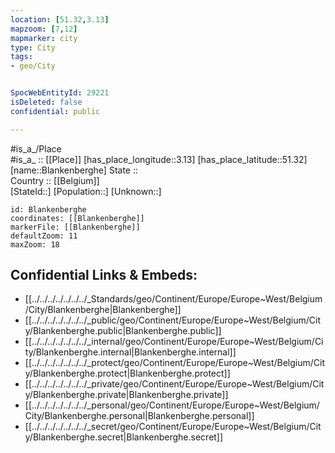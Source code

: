 ```yaml
---
location: [51.32,3.13] 
mapzoom: [7,12] 
mapmarker: city 
type: City
tags:
- geo/City


SpocWebEntityId: 29221
isDeleted: false
confidential: public

---
```

#is_a_/Place  
#is_a_ :: [[Place]] 
[has_place_longitude::3.13] 
[has_place_latitude::51.32] 
[name::Blankenberghe] 
State ::  
Country :: [[Belgium]]  
[StateId::] 
[Population::] 
[Unknown::] 


```leaflet
id: Blankenberghe
coordinates: [[Blankenberghe]] 
markerFile: [[Blankenberghe]] 
defaultZoom: 11 
maxZoom: 18
```


## Confidential Links & Embeds: 
- [[../../../../../../../_Standards/geo/Continent/Europe/Europe~West/Belgium/City/Blankenberghe|Blankenberghe]] 
- [[../../../../../../../_public/geo/Continent/Europe/Europe~West/Belgium/City/Blankenberghe.public|Blankenberghe.public]] 
- [[../../../../../../../_internal/geo/Continent/Europe/Europe~West/Belgium/City/Blankenberghe.internal|Blankenberghe.internal]] 
- [[../../../../../../../_protect/geo/Continent/Europe/Europe~West/Belgium/City/Blankenberghe.protect|Blankenberghe.protect]] 
- [[../../../../../../../_private/geo/Continent/Europe/Europe~West/Belgium/City/Blankenberghe.private|Blankenberghe.private]] 
- [[../../../../../../../_personal/geo/Continent/Europe/Europe~West/Belgium/City/Blankenberghe.personal|Blankenberghe.personal]] 
- [[../../../../../../../_secret/geo/Continent/Europe/Europe~West/Belgium/City/Blankenberghe.secret|Blankenberghe.secret]] 
